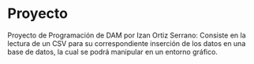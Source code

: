 # Proyecto

Proyecto de Programación de DAM por Izan Ortiz Serrano:
Consiste en la lectura de un CSV para su correspondiente inserción de los datos en una base de datos, la cual se podrá manipular en un entorno gráfico.
